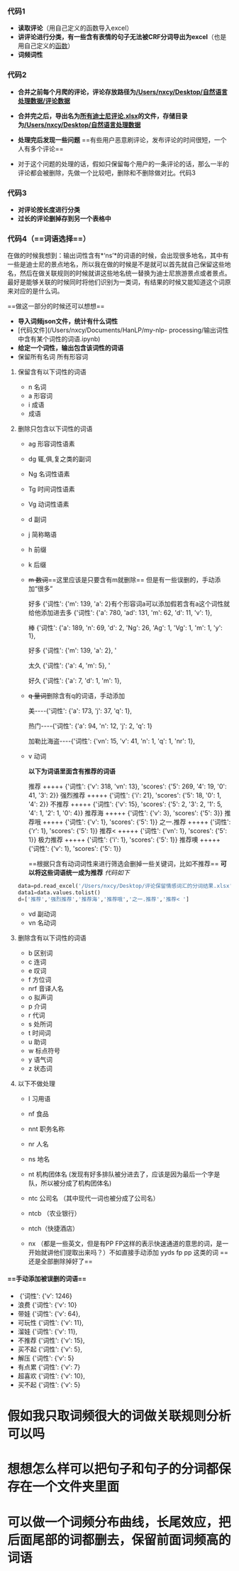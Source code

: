 ### 代码1
- **读取评论**（用自己定义的函数导入excel）
- **讲评论进行分类，有一些含有表情的句子无法被CRF分词导出为excel**（也是用自己定义的[函数](/Users/nxcy/Desktop/函数说明.md)）
- **词频词性**

### 代码2

- **合并之前每个月爬的评论，评论存放路径为<u>/Users/nxcy/Desktop/自然语言处理数据/评论数据</u>**

- **合并完之后，导出名为<u>所有迪士尼评论.xlsx</u>的文件，存储目录为<u>/Users/nxcy/Desktop/自然语言处理数据</u>**

- **处理完后发现一些问题** ==有些用户恶意刷评论，发布评论的时间很短，一个人有多个评论==

- 对于这个问题的处理的话，假如只保留每个用户的一条评论的话，那么一半的评论都会被删除，先做一个比较吧，删除和不删除做对比。代码3

### 代码3

- **对评论按长度进行分类**
- **过长的评论删掉存到另一个表格中**

### 代码4（==词语选择==）

在做的时候我想到：输出词性含有*‘ns’*的词语的时候，会出现很多地名，其中有一些是迪士尼的景点地名，所以我在做的时候是不是就可以首先就自己保留这些地名，然后在做关联规则的时候就讲这些地名统一替换为迪士尼旅游景点或者景点。最好是能够关联的时候同时将他们识别为一类词，有结果的时候又能知道这个词原来对应的是什么词。



==做这一部分的时候还可以想想==

- **导入词频json文件，统计有什么词性**
- [代码文件](/Users/nxcy/Documents/HanLP/my-nlp- processing/输出词性中含有某个词性的词语.ipynb)
- **给定一个词性，输出包含该词性的词语**
- 保留所有名词 所有形容词

1. 保留含有以下词性的词语
   - n 名词
   - a 形容词
   - i  成语
   -  成语
   
2. 删除只包含以下词性的词语 
	- ag  形容词性语素
	
	- dg  辄,俱,复之类的副词
	
	- Ng 名词性语素
	
	- Tg  时间词性语素
	
	- Vg 动词性语素
	
	- d 副词
	
	- j  简称略语
	
	- h  前缀
	
	- k  后缀
	
	- ~~m  数词~~==这里应该是只要含有m就删除==      但是有一些误删的，手动添加“很多”
	
	  好多 {'词性': {'m': 139, 'a': 2}有个形容词a可以添加假若含有a这个词性就给他添加进去多 {'词性': {'a': 780, 'ad': 131, 'm': 62, 'd': 11, 'v': 1},
	
	  棒 {'词性': {'a': 189, 'n': 69, 'd': 2, 'Ng': 26, 'Ag': 1, 'Vg': 1, 'm': 1, 'y': 1}, 
	
	  好多 {'词性': {'m': 139, 'a': 2}, '
	
	  太久 {'词性': {'a': 4, 'm': 5}, '
	
	  好久 {'词性': {'a': 7, 'd': 1, 'm': 1},
	
	- ~~q 量词~~删除含有q的词语，手动添加
	
	  美----{'词性': {'a': 173, 'j': 37, 'q': 1}, 
	
	  热门----{'词性': {'a': 94, 'n': 12, 'j': 2, 'q': 1}
	
	  加勒比海盗----{'词性': {'vn': 15, 'v': 41, 'n': 1, 'q': 1, 'nr': 1},
	
	- v 动词
	
	  **以下为词语里面含有推荐的词语**
	
	  推荐 +++++ {'词性': {'v': 318, 'vn': 13}, 'scores': {'5': 269, '4': 19, '0': 41, '3': 2}}
	  强烈推荐 +++++ {'词性': {'i': 21}, 'scores': {'5': 18, '0': 1, '4': 2}}
	  不推荐 +++++ {'词性': {'v': 15}, 'scores': {'5': 2, '3': 2, '1': 5, '4': 1, '2': 1, '0': 4}}
	  推荐海 +++++ {'词性': {'v': 3}, 'scores': {'5': 3}}
	  推荐哦 +++++ {'词性': {'v': 1}, 'scores': {'5': 1}}
	  之一.推荐 +++++ {'词性': {'r': 1}, 'scores': {'5': 1}}
	  推荐< +++++ {'词性': {'vn': 1}, 'scores': {'5': 1}}
	  极力推荐 +++++ {'词性': {'i': 1}, 'scores': {'5': 1}}
	  推荐噢 +++++ {'词性': {'v': 1}, 'scores': {'5': 1}}
	
	  ==根据只含有动词词性来进行筛选会删掉一些关键词，比如不推荐== **可以将这些词语统一成为推荐** *代码如下*
	
	
	```python
	data=pd.read_excel('/Users/nxcy/Desktop/评论保留情感词汇的分词结果.xlsx')
	data1=data.values.tolist()
	d=['推荐','强烈推荐','推荐海','推荐哦','之一.推荐','推荐< ']
	```
	
	
	
	
	- vd 副动词
	- vn 名动词
	
3. 删除含有以下词性的词语
   
   - b 区别词
   - c 连词
   - e 叹词
   - f  方位词
   - nrf 音译人名
   - o 拟声词
   - p 介词
   - r 代词
   - s 处所词
   - t  时间词
   - u  助词
   - w  标点符号
   - y  语气词
   - z 状态词
   
4. 以下不做处理

   - l 习用语

   - nf 食品

   - nnt 职务名称

   - nr 人名

   - ns 地名

   - nt  机构团体名 (发现有好多排队被分进去了，应该是因为最后一个字是队，所以被分成了机构团体名)

   - ntc 公司名 （其中现代一词也被分成了公司名）

   - ntcb （农业银行）

   - ntch（快捷酒店）

   - nx （都是一些英文，但是有PP FP这样的表示快速通道的意思的词，是一开始就讲他们提取出来吗？）不如直接手动添加 yyds fp pp 这类的词 ==还是全部删除掉好了==

#### ==手动添加被误删的词语==
- ​	 {'词性': {'v': 1246}
- 浪费 {'词性': {'v': 10}
- 带娃 {'词性': {'v': 64}, 
- 可玩性 {'词性': {'v': 11},
- 溜娃 {'词性': {'v': 11},
- 不推荐 {'词性': {'v': 15}, 
- 买不起 {'词性': {'v': 5},
- 解压 {'词性': {'v': 5}
- 有点累 {'词性': {'v': 7}
-  超喜欢 {'词性': {'v': 10},
- 买不起 {'词性': {'v': 5}

# 假如我只取词频很大的词做关联规则分析可以吗

# 想想怎么样可以把句子和句子的分词都保存在一个文件夹里面

# 可以做一个词频分布曲线，长尾效应，把后面尾部的词都删去，保留前面词频高的词语

